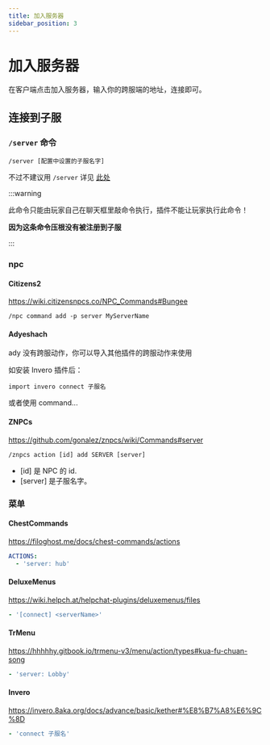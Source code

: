 ```yaml
---
title: 加入服务器
sidebar_position: 3
---
```


# 加入服务器

在客户端点击加入服务器，输入你的跨服端的地址，连接即可。

## 连接到子服

### `/server` 命令

```text
/server [配置中设置的子服名字]
```

不过不建议用 `/server` 详见 [此处](/docs-java/process/cross-server/precautions.md#不要给玩家-server-权限)

:::warning

此命令只能由玩家自己在聊天框里敲命令执行，插件不能让玩家执行此命令！

**因为这条命令压根没有被注册到子服**

:::

### npc

#### Citizens2

https://wiki.citizensnpcs.co/NPC_Commands#Bungee

```text
/npc command add -p server MyServerName
```

#### Adyeshach

ady 没有跨服动作，你可以导入其他插件的跨服动作来使用

如安装 Invero 插件后：

```kether
import invero connect 子服名
```

或者使用 command...

#### ZNPCs

https://github.com/gonalez/znpcs/wiki/Commands#server

```text
/znpcs action [id] add SERVER [server]
```

- [id] 是 NPC 的 id.
- [server] 是子服名字。

### 菜单

#### ChestCommands

https://filoghost.me/docs/chest-commands/actions

```yaml
ACTIONS:
  - 'server: hub'
```

#### DeluxeMenus

https://wiki.helpch.at/helpchat-plugins/deluxemenus/files

```yaml
- '[connect] <serverName>'
```

#### TrMenu

https://hhhhhy.gitbook.io/trmenu-v3/menu/action/types#kua-fu-chuan-song

```yaml
- 'server: Lobby'
```

#### Invero

https://invero.8aka.org/docs/advance/basic/kether#%E8%B7%A8%E6%9C%8D

```yaml
- 'connect 子服名'
```
